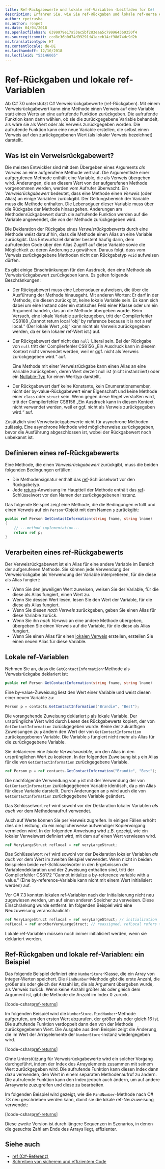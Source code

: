 ```yaml
---
title: Ref-Rückgabewerte und lokale ref-Variablen (Leitfaden für C#)
description: Erfahren Sie, wie Sie ref-Rückgaben und lokale ref-Werte definieren und verwenden können.
author: rpetrusha
ms.author: ronpet
ms.date: 04/04/2018
ms.openlocfilehash: 6399079e17a53ac5bf283eaa5c799964360350f4
ms.sourcegitcommit: ccd8c36b0d74d99291d41aceb14cf98d74dc9d2b
ms.translationtype: HT
ms.contentlocale: de-DE
ms.lasthandoff: 12/10/2018
ms.locfileid: "53146065"
---
```

# <a name="ref-returns-and-ref-locals"></a>Ref-Rückgaben und lokale ref-Variablen

Ab C# 7.0 unterstützt C# Verweisrückgabewerte (ref-Rückgaben). Mit einem Verweisrückgabewert kann eine Methode einen Verweis auf eine Variable statt eines Werts an eine aufrufende Funktion zurückgeben. Die aufrufende Funktion kann dann wählen, ob sie die zurückgegebene Variable behandelt, als wäre sie als Wert oder als Verweis zurückgegeben worden. Die aufrufende Funktion kann eine neue Variable erstellen, die selbst einen Verweis auf den zurückgegebenen Wert (als lokaler Verweis bezeichnet) darstellt.

## <a name="what-is-a-reference-return-value"></a>Was ist ein Verweisrückgabewert?

Die meisten Entwickler sind mit dem Übergeben eines Arguments *als Verweis* an eine aufgerufene Methode vertraut. Die Argumentliste einer aufgerufenen Methode enthält eine Variable, die als Verweis übergeben wird. Änderungen, die an diesem Wert von der aufgerufenen Methode vorgenommen werden, werden vom Aufrufer überwacht. Ein *Verweisrückgabewert* bedeutet, dass eine Methode einen *Verweis* (oder Alias) an einige Variablen zurückgibt. Der Geltungsbereich der Variable muss die Methode enthalten. Die Lebensdauer dieser Variable muss über die Rückgabe der Methode hinausgehen. Änderungen am Methodenrückgabewert durch die aufrufende Funktion werden auf die Variable angewendet, die von der Methode zurückgegeben wird.

Die Deklaration der Rückgabe eines *Verweisrückgabewerts* durch eine Methode weist darauf hin, dass die Methode einen Alias an eine Variable zurückgibt. Das Entwurfsziel dahinter besteht häufig darin, dem aufrufenden Code über den Alias Zugriff auf diese Variable sowie die Möglichkeit zu deren Änderung zu gewähren. Daraus folgt, dass vom Verweis zurückgegebene Methoden nicht den Rückgabetyp `void` aufweisen dürfen.

Es gibt einige Einschränkungen für den Ausdruck, den eine Methode als Verweisrückgabewert zurückgeben kann. Es gelten folgende Beschränkungen:

- Der Rückgabewert muss eine Lebensdauer aufweisen, die über die Ausführung der Methode hinausgeht. Mit anderen Worten: Er darf in der Methode, die diesen zurückgibt, keine lokale Variable sein. Es kann sich dabei um eine Instanz oder ein statisches Feld einer Klasse oder um ein Argument handeln, das an die Methode übergeben wurde. Beim Versuch, eine lokale Variable zurückzugeben, tritt der Compilerfehler CS8168 „Cannot return local 'obj' by reference because it is not a ref local.“ (Der lokale Wert „obj“ kann nicht als Verweis zurückgegeben werden, da er kein lokaler ref-Wert ist.) auf.

- Der Rückgabewert darf nicht das `null`-Literal sein. Bei der Rückgabe von `null` tritt der Compilerfehler CS8156 „Ein Ausdruck kann in diesem Kontext nicht verwendet werden, weil er ggf. nicht als Verweis zurückgegeben wird.“ auf.

   Eine Methode mit einer Verweisrückgabe kann einen Alias an eine Variable zurückgeben, deren Wert derzeit null ist (nicht instanziiert) oder ein [Nullable-Typ](../nullable-types/index.md) für einen Werttyp darstellt.
 
- Der Rückgabewert darf keine Konstante, kein Enumerationsmember, nicht der by-value-Rückgabewert einer Eigenschaft und keine Methode einer `class` oder `struct` sein. Wenn gegen diese Regel verstoßen wird, tritt der Compilerfehler CS8156 „Ein Ausdruck kann in diesem Kontext nicht verwendet werden, weil er ggf. nicht als Verweis zurückgegeben wird.“ auf.

Zusätzlich sind Verweisrückgabewerte nicht für asynchrone Methoden zulässig. Eine asynchrone Methode wird möglicherweise zurückgegeben, bevor die Ausführung abgeschlossen ist, wobei der Rückgabewert noch unbekannt ist.
 
## <a name="defining-a-ref-return-value"></a>Definieren eines ref-Rückgabewerts

Eine Methode, die einen *Verweisrückgabewert* zurückgibt, muss die beiden folgenden Bedingungen erfüllen:

- Die Methodensignatur enthält das [ref](../../language-reference/keywords/ref.md)-Schlüsselwort vor den Rückgabetyp.
- Jede [return](../../language-reference/keywords/return.md)-Anweisung im Hauptteil der Methode enthält das [ref](../../language-reference/keywords/ref.md)-Schlüsselwort vor den Namen der zurückgegebenen Instanz.

Das folgende Beispiel zeigt eine Methode, die die Bedingungen erfüllt und einen Verweis auf ein `Person`-Objekt mit dem Namen `p` zurückgibt:

```csharp
public ref Person GetContactInformation(string fname, string lname)
{
    // ...method implementation...
    return ref p;
}
```

## <a name="consuming-a-ref-return-value"></a>Verarbeiten eines ref-Rückgabewerts

Der Verweisrückgabewert ist ein Alias für eine andere Variable im Bereich der aufgerufenen Methode. Sie können jede Verwendung der Verweisrückgabe als Verwendung der Variable interpretieren, für die diese als Alias fungiert:

- Wenn Sie den jeweiligen Wert zuweisen, weisen Sie der Variable, für die diese als Alias fungiert, einen Wert zu.
- Wenn Sie dessen Wert lesen, lesen Sie den Wert der Variable, für die diese als Alias fungiert.
- Wenn Sie diesen *nach Verweis* zurückgeben, geben Sie einen Alias für diese Variable zurück.
- Wenn Sie ihn *nach Verweis* an eine andere Methode übergeben, übergeben Sie einen Verweis auf die Variable, für die diese als Alias fungiert.
- Wenn Sie einen Alias für einen [lokalen Verweis](#ref-locals) erstellen, erstellen Sie einen neuen Alias für diese Variable.


## <a name="ref-locals"></a>Lokale ref-Variablen

Nehmen Sie an, dass die `GetContactInformation`-Methode als Verweisrückgabe deklariert ist:

```csharp
public ref Person GetContactInformation(string fname, string lname)
```

Eine by-value-Zuweisung liest den Wert einer Variable und weist diesen einer neuen Variable zu:

```csharp
Person p = contacts.GetContactInformation("Brandie", "Best");
```

Die vorangehende Zuweisung deklariert `p` als lokale Variable. Der ursprüngliche Wert wird durch Lesen des Rückgabewerts kopiert, der von `GetContactInformation` zurückgegeben wurde. Keine der zukünftigen Zuweisungen zu `p` ändern den Wert der von `GetContactInformation` zurückgegebenen Variable. Die Variable `p` fungiert nicht mehr als Alias für die zurückgegebene Variable.

Sie deklarieren eine *lokale Verweisvariable*, um den Alias in den ursprünglichen Wert zu kopieren. In der folgenden Zuweisung ist `p` ein Alias für die von `GetContactInformation` zurückgegebene Variable.

```csharp
ref Person p = ref contacts.GetContactInformation("Brandie", "Best");
```

Die nachfolgende Verwendung von `p` ist mit der Verwendung der von `GetContactInformation` zurückgegebenen Variable identisch, da `p` ein Alias für diese Variable darstellt. Durch Änderungen an `p` wird auch die von `GetContactInformation` zurückgegebene Variable geändert.

Das Schlüsselwort `ref` wird sowohl vor der Deklaration lokaler Variablen *als auch* vor dem Methodenaufruf verwendet. 

Auch auf Werte können Sie per Verweis zugreifen. In einigen Fällen erhöht dies die Leistung, da ein möglicherweise aufwendiger Kopiervorgang vermieden wird. In der folgenden Anweisung wird z.B. gezeigt, wie ein lokaler Verweiswert definiert wird, mit dem auf einen Wert verwiesen wird.

```csharp
ref VeryLargeStruct reflocal = ref veryLargeStruct;
```

Das Schlüsselwort `ref` wird sowohl vor der Deklaration lokaler Variablen *als auch* vor dem Wert im zweiten Beispiel verwendet. Wenn nicht in beiden Beispielen beide `ref`-Schlüsselwörter in den Ergebnissen der Variablendeklaration und der Zuweisung enthalten sind, tritt der Compilerfehler CS8172 "Cannot initialize a by-reference variable with a value." (Eine by-reference-Variable kann nicht mit einem Wert initialisiert werden) auf. 

Vor C# 7.3 konnten lokalen ref-Variablen nach der Initialisierung nicht neu zugewiesen werden, um auf einen anderen Speicher zu verweisen. Diese Einschränkung wurde entfernt. Im folgenden Beispiel wird eine Neuzuweisung veranschaulicht:

```csharp
ref VeryLargeStruct reflocal = ref veryLargeStruct; // initialization
refLocal = ref anotherVeryLargeStruct; // reassigned, refLocal refers to different storage.
```

 Lokale ref-Variablen müssen noch immer initialisiert werden, wenn sie deklariert werden.

## <a name="ref-returns-and-ref-locals-an-example"></a>Ref-Rückgaben und lokale ref-Variablen: ein Beispiel

Das folgende Beispiel definiert eine `NumberStore`-Klasse, die ein Array von Integer-Werten speichert. Die `FindNumber`-Methode gibt die erste Anzahl, die größer als oder gleich der Anzahl ist, die als Argument übergeben wurde, als Verweis zurück. Wenn keine Anzahl größer als oder gleich dem Argument ist, gibt die Methode die Anzahl im Index 0 zurück. 

[!code-csharp[ref-returns](../../../../samples/snippets/csharp/programming-guide/ref-returns/NumberStore.cs#1)]

Im folgenden Beispiel wird die `NumberStore.FindNumber`-Methode aufgerufen, um den ersten Wert abzurufen, der größer als oder gleich 16 ist. Die aufrufende Funktion verdoppelt dann den von der Methode zurückgegebenen Wert. Die Ausgabe aus dem Beispiel zeigt die Änderung, die im Wert der Arrayelemente der `NumberStore`-Instanz wiedergegeben wird.

[!code-csharp[ref-returns](../../../../samples/snippets/csharp/programming-guide/ref-returns/NumberStore.cs#2)]

Ohne Unterstützung für Verweisrückgabewerte wird ein solcher Vorgang durchgeführt, indem der Index des Arrayelements zusammen mit seinem Wert zurückgegeben wird. Die aufrufende Funktion kann diesen Index dann dazu verwenden, den Wert in einem separaten Methodenaufruf zu ändern. Die aufrufende Funktion kann den Index jedoch auch ändern, um auf andere Arraywerte zuzugreifen und diese zu bearbeiten.  

Im folgenden Beispiel wird gezeigt, wie die `FindNumber`-Methode nach C# 7.3 neu geschrieben werden kann, damit sie die lokale ref-Neuzuweisung verwendet:

[!code-csharp[ref-returns](../../../../samples/snippets/csharp/programming-guide/ref-returns/NumberStoreUpdated.cs#1)]

Diese zweite Version ist durch längere Sequenzen in Szenarios, in denen die gesuchte Zahl am Ende des Arrays liegt, effizienter.

## <a name="see-also"></a>Siehe auch

- [ref (C#-Referenz)](../../language-reference/keywords/ref.md)  
- [Schreiben von sicherem und effizientem Code](../../write-safe-efficient-code.md)
